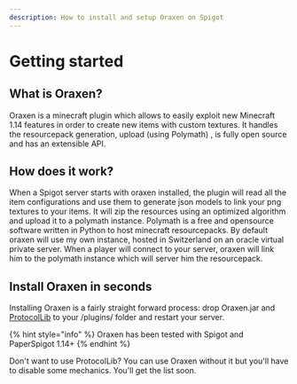 ```yaml
---
description: How to install and setup Oraxen on Spigot
---
```


# Getting started

## What is Oraxen?

Oraxen is a minecraft plugin which allows to easily exploit new Minecraft  1.14 features in order to create new items with custom textures. It handles the resourcepack generation, upload \(using Polymath\) , is fully open source and has an extensible API.

## How does it work?

When a Spigot server starts with oraxen installed, the plugin will read all the item configurations and use them to generate json models to link your png textures to your items. It will zip the resources using an optimized algorithm and upload it to a polymath instance. Polymath is a free and opensource software written in Python to host minecraft resourcepacks. By default oraxen will use my own instance, hosted in Switzerland on an oracle virtual private server. When a player will connect to your server, oraxen will link him to the polymath instance which will server him the resourcepack.

## Install Oraxen in seconds

Installing Oraxen is a fairly straight forward process: drop Oraxen.jar and [ProtocolLib](https://www.spigotmc.org/resources/protocollib.1997/) to your /plugins/ folder and restart your server.

{% hint style="info" %}
Oraxen has been tested with Spigot and PaperSpigot 1.14+
{% endhint %}

Don't want to use ProtocolLib? You can use Oraxen without it but you'll have to disable some mechanics. You'll get the list soon.



